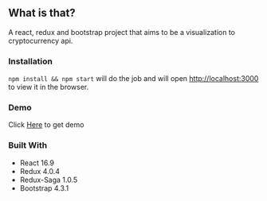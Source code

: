 ## What is that?
A react, redux and bootstrap project that aims to be a visualization to cryptocurrency api.

### Installation

```npm install && npm start``` will do the job and will open [http://localhost:3000](http://localhost:3000) to view it in the browser.

### Demo
Click [Here](https://bnsd55.github.io/react-cryptocurrency) to get demo

### Built With
* React 16.9
* Redux 4.0.4
* Redux-Saga 1.0.5
* Bootstrap 4.3.1

